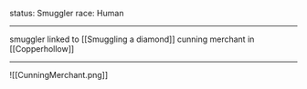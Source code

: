 status: Smuggler
race: Human

---

smuggler linked to [[Smuggling a diamond]]
cunning merchant in [[Copperhollow]]

---

![[CunningMerchant.png]]